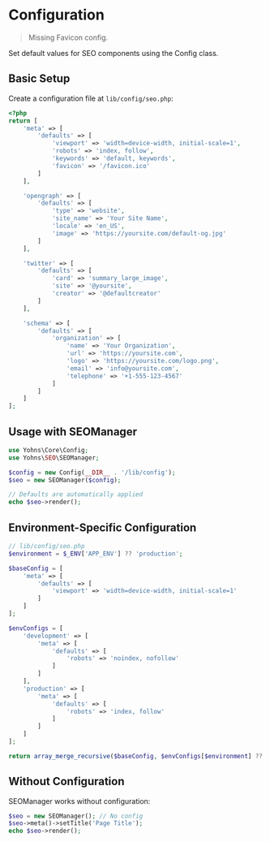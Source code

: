 # Configuration

> Missing Favicon config.

Set default values for SEO components using the Config class.

## Basic Setup

Create a configuration file at `lib/config/seo.php`:

```php
<?php
return [
    'meta' => [
        'defaults' => [
            'viewport' => 'width=device-width, initial-scale=1',
            'robots' => 'index, follow',
            'keywords' => 'default, keywords',
            'favicon' => '/favicon.ico'
        ]
    ],

    'opengraph' => [
        'defaults' => [
            'type' => 'website',
            'site_name' => 'Your Site Name',
            'locale' => 'en_US',
            'image' => 'https://yoursite.com/default-og.jpg'
        ]
    ],

    'twitter' => [
        'defaults' => [
            'card' => 'summary_large_image',
            'site' => '@yoursite',
            'creator' => '@defaultcreator'
        ]
    ],

    'schema' => [
        'defaults' => [
            'organization' => [
                'name' => 'Your Organization',
                'url' => 'https://yoursite.com',
                'logo' => 'https://yoursite.com/logo.png',
                'email' => 'info@yoursite.com',
                'telephone' => '+1-555-123-4567'
            ]
        ]
    ]
];
```

## Usage with SEOManager

```php
use Yohns\Core\Config;
use Yohns\SEO\SEOManager;

$config = new Config(__DIR__ . '/lib/config');
$seo = new SEOManager($config);

// Defaults are automatically applied
echo $seo->render();
```

## Environment-Specific Configuration

```php
// lib/config/seo.php
$environment = $_ENV['APP_ENV'] ?? 'production';

$baseConfig = [
    'meta' => [
        'defaults' => [
            'viewport' => 'width=device-width, initial-scale=1'
        ]
    ]
];

$envConfigs = [
    'development' => [
        'meta' => [
            'defaults' => [
                'robots' => 'noindex, nofollow'
            ]
        ]
    ],
    'production' => [
        'meta' => [
            'defaults' => [
                'robots' => 'index, follow'
            ]
        ]
    ]
];

return array_merge_recursive($baseConfig, $envConfigs[$environment] ?? []);
```

## Without Configuration

SEOManager works without configuration:

```php
$seo = new SEOManager(); // No config
$seo->meta()->setTitle('Page Title');
echo $seo->render();
```
